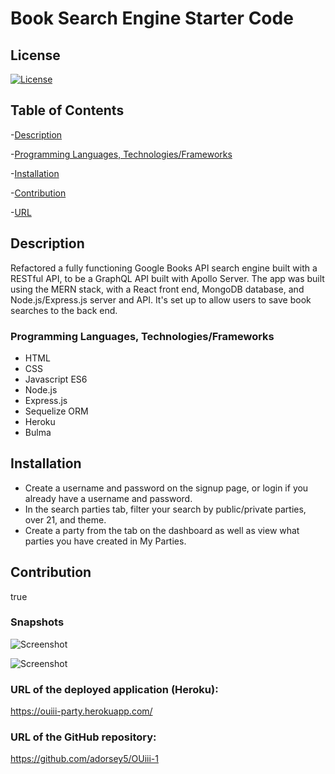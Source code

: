 # Book Search Engine Starter Code

## License

[![License](https://img.shields.io/badge/license-None-blue.svg)](https://opensource.org/licenses/None)

## Table of Contents

-[Description](#Description)

-[Programming Languages, Technologies/Frameworks](#Programming-Languages,-Technologies/Frameworks)

-[Installation](#Installation)

-[Contribution](#Contribution)

-[URL](#URL)

## Description

Refactored a fully functioning Google Books API search engine built with a RESTful API, to be a GraphQL API built with Apollo Server. The app was built using the MERN stack, with a React front end, MongoDB database, and Node.js/Express.js server and API. It's set up to allow users to save book searches to the back end.

### Programming Languages, Technologies/Frameworks

- HTML
- CSS
- Javascript ES6
- Node.js
- Express.js
- Sequelize ORM
- Heroku
- Bulma

## Installation

- Create a username and password on the signup page, or login if you already have a username and password.
- In the search parties tab, filter your search by public/private parties, over 21, and theme.
- Create a party from the tab on the dashboard as well as view what parties you have created in My Parties.

## Contribution

true

### Snapshots

![Screenshot](./public/images/homesnapshot.png)

![Screenshot](./public/images/dashboardsnapshot.png)

### URL of the deployed application (Heroku):

<https://ouiii-party.herokuapp.com/>

### URL of the GitHub repository:

<https://github.com/adorsey5/OUiii-1>
